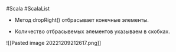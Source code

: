 #Scala #ScalaList 

* Метод dropRight() отбрасывает конечные элементы.

* Количество отбрасывемых элементов указываем в скобках.

![[Pasted image 20221209212617.png]]